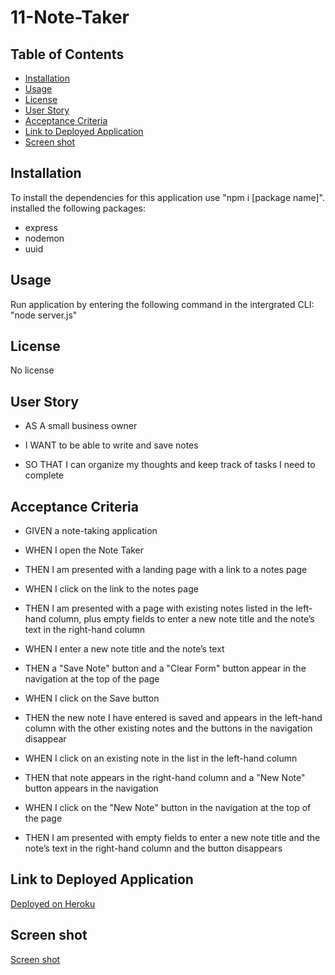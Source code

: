 # 11-Note-Taker

## Table of Contents
* [Installation](#installation)
* [Usage](#usage)
* [License](#license)
* [User Story](#user-story)
* [Acceptance Criteria](#acceptance-criteria)
* [Link to Deployed Application](#link-to-deployed-application)
* [Screen shot](#screen-shot)

## Installation
To install the dependencies for this application use "npm i [package name]".
installed the following packages:
- express
- nodemon
- uuid

## Usage

Run application by entering the following command in the intergrated CLI:
"node server.js"

## License

No license

## User Story

- AS A small business owner

- I WANT to be able to write and save notes

- SO THAT I can organize my thoughts and keep track of tasks I need to complete

## Acceptance Criteria

* GIVEN a note-taking application

* WHEN I open the Note Taker

* THEN I am presented with a landing page with a link to a notes page

* WHEN I click on the link to the notes page

* THEN I am presented with a page with existing notes listed in the 
left-hand column, plus empty fields to enter a new note title and the note’s text in the right-hand column

* WHEN I enter a new note title and the note’s text

* THEN a "Save Note" button and a "Clear Form" button appear in the navigation at the top of the page

* WHEN I click on the Save button

* THEN the new note I have entered is saved and appears in the left-hand column with the other existing notes and the buttons in the navigation disappear

* WHEN I click on an existing note in the list in the left-hand column

* THEN that note appears in the right-hand column and a "New Note" button appears in the navigation

* WHEN I click on the "New Note" button in the navigation at the top of the page

* THEN I am presented with empty fields to enter a new note title and the note’s text in the right-hand column and the button disappears

## Link to Deployed Application

[Deployed on Heroku](https://polar-forest-00820-804556fe2a0b.herokuapp.com/)

## Screen shot

[Screen shot](<Screenshot 2023-11-07 at 11.36.27 PM.png>)